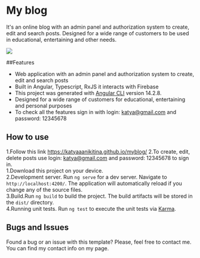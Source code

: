 # My blog
It's an online blog with an admin panel and authorization system to create, edit and search posts. Designed for a wide range of customers to be used in educational, entertaining and other needs.

![](https://github.com/Katyaaanikitina/myblog/blob/eaca438c47e56d76880d10a09359af4996551ef0/Blog.gif)

##Features
* Web application with an admin panel and authorization system to create, edit and search posts
* Built in Angular, Typescript, RxJS it interacts with Firebase 
* This project was generated with [Angular CLI](https://github.com/angular/angular-cli) version 14.2.8.
* Designed for a wide range of customers for educational, entertaining and personal purposes
* To check all the features sign in with login: katya@gmail.com and password: 12345678

## How to use
1.Follow this link https://katyaaanikitina.github.io/myblog/
2.To create, edit, delete posts use login: katya@gmail.com and password: 12345678 to sign in. <br/>
1.Download this project on your device. <br/>
2.Development server. Run `ng serve` for a dev server. Navigate to `http://localhost:4200/`. The application will automatically reload if you change any of the source files. <br/>
3.Build.Run `ng build` to build the project. The build artifacts will be stored in the `dist/` directory. <br/>
4.Running unit tests. Run `ng test` to execute the unit tests via [Karma](https://karma-runner.github.io). <br/>

## Bugs and Issues
Found a bug or an issue with this template? Please, feel free to contact me. You can find my contact info on my page.
